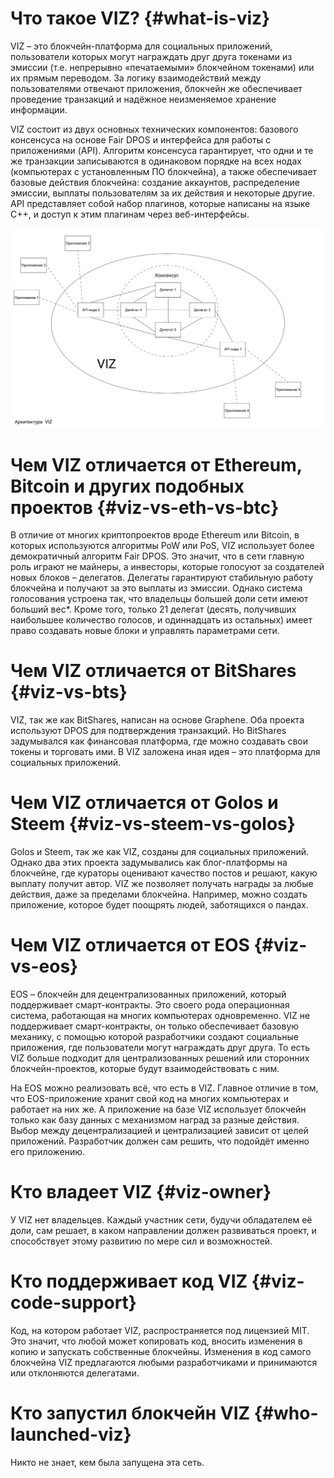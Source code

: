 # Что такое VIZ? {#what-is-viz}

VIZ – это блокчейн-платформа для социальных приложений, пользователи которых могут награждать друг друга токенами  из эмиссии (т.е. непрерывно «печатаемыми» блокчейном токенами) или их прямым переводом. За логику взаимодействий между пользователями отвечают приложения, блокчейн же обеспечивает проведение транзакций и надёжное неизменяемое хранение информации.

VIZ состоит из двух основных технических компонентов: базового консенсуса на основе Fair DPOS и интерфейса для работы с приложениями (API). Алгоритм консенсуса гарантирует, что одни и те же транзакции записываются в одинаковом порядке на всех нодах (компьютерах с установленным ПО блокчейна), а также обеспечивает базовые действия блокчейна: создание аккаунтов, распределение эмиссии, выплаты пользователям за их действия и некоторые другие. API представляет собой набор плагинов, которые написаны на языке C++, и доступ к этим плагинам через веб-интерфейсы.

![](./img/idea/viz_architecture_ru.png)

# Чем VIZ отличается  от Ethereum, Bitcoin и других подобных проектов {#viz-vs-eth-vs-btc}


В отличие от многих криптопроектов вроде Ethereum или Bitcoin, в которых используются алгоритмы PoW или PoS, VIZ использует более демократичный алгоритм Fair DPOS. Это значит, что в сети главную роль играют не майнеры, а инвесторы, которые голосуют за создателей новых блоков – делегатов. Делегаты гарантируют стабильную работу блокчейна и получают за это выплаты из эмиссии. Однако система голосования устроена так, что владельцы большей доли сети имеют больший вес*. Кроме того, только 21 делегат (десять, получивших наибольшее количество голосов, и одиннадцать из остальных) имеет право создавать новые блоки и управлять параметрами сети.

# Чем VIZ отличается от BitShares {#viz-vs-bts}


VIZ, так же как BitShares, написан на основе Graphene. Оба проекта используют DPOS для подтверждения транзакций. Но BitShares задумывался как финансовая платформа, где можно создавать свои токены и торговать ими. В VIZ заложена иная идея – это платформа для социальных приложений.

# Чем VIZ отличается от Golos и Steem {#viz-vs-steem-vs-golos}


 Golos и Steem, так же как VIZ, созданы для социальных приложений. Однако два этих проекта задумывались как блог-платформы на блокчейне, где кураторы оценивают качество постов и решают, какую выплату получит автор. VIZ же позволяет получать награды за любые действия, даже за пределами блокчейна. Например, можно создать приложение, которое будет поощрять людей, заботящихся о пандах.

# Чем VIZ отличается от EOS {#viz-vs-eos}


EOS – блокчейн для децентрализованных приложений, который поддерживает смарт-контракты. Это своего рода операционная система, работающая на многих компьютерах одновременно. VIZ не поддерживает смарт-контракты, он только обеспечивает базовую механику, с помощью которой разработчики создают социальные приложения, где пользователи могут награждать друг друга. То есть VIZ больше подходит для централизованных решений или сторонних блокчейн-проектов, которые будут взаимодействовать с ним.

На EOS можно реализовать всё, что есть в VIZ. Главное отличие в том, что EOS-приложение хранит свой код на многих компьютерах и работает на них же. А приложение на базе VIZ использует блокчейн только как базу данных с механизмом наград за разные действия. Выбор между децентрализацией и централизацией зависит от целей приложений. Разработчик должен сам решить, что подойдёт именно его приложению.

# Кто владеет VIZ {#viz-owner}


У VIZ нет владельцев. Каждый участник сети, будучи обладателем её доли, сам решает, в каком направлении должен развиваться проект, и способствует этому развитию по мере сил и возможностей.

# Кто поддерживает код VIZ {#viz-code-support}


Код, на котором работает VIZ, распространяется под лицензией MIT. Это значит, что любой может копировать код, вносить изменения в копию и запускать собственные блокчейны. Изменения в код самого блокчейна VIZ предлагаются любыми разработчиками и принимаются или отклоняются делегатами.

# Кто запустил блокчейн VIZ {#who-launched-viz}

 Никто не знает, кем была запущена эта сеть.